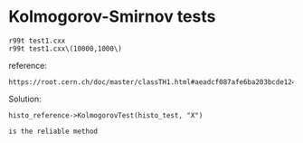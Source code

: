 Kolmogorov-Smirnov tests
====

    r99t test1.cxx
    r99t test1.cxx\(10000,1000\)
    
reference:

    https://root.cern.ch/doc/master/classTH1.html#aeadcf087afe6ba203bcde124cfabbee4
    
    
Solution:

    histo_reference->KolmogorovTest(histo_test, "X")
    
    is the reliable method